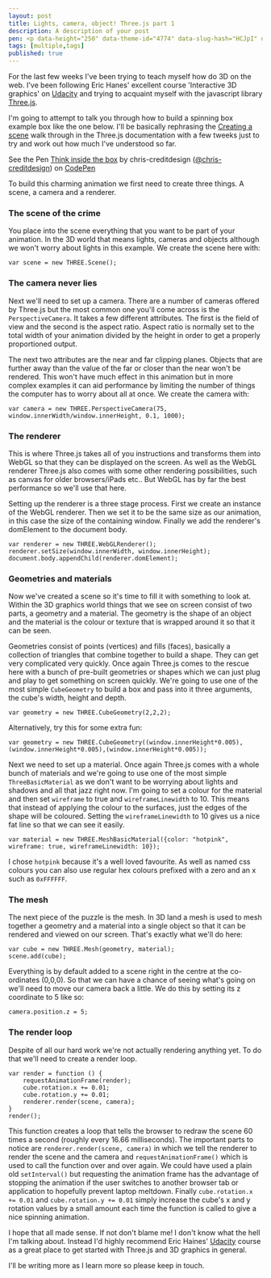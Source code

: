 ```yaml
---
layout: post
title: Lights, camera, object! Three.js part 1
description: A description of your post
pen: <p data-height="250" data-theme-id="4774" data-slug-hash="HCJpI" data-user="chris-creditdesign" data-default-tab="result" class='codepen'>See the Pen <a href='http://codepen.io/chris-creditdesign/pen/HCJpI'>Think inside the box</a> by chris-creditdesign (<a href='http://codepen.io/chris-creditdesign'>@chris-creditdesign</a>) on <a href='http://codepen.io'>CodePen</a></p>
tags: [multiple,tags]
published: true
---
```


For the last few weeks I've been trying to teach myself how do 3D on the web. I've been following Eric Hanes' excellent course 'Interactive 3D graphics' on [Udacity](https://www.udacity.com/course/cs291) and trying to acquaint myself with the javascript library [Three.js](http://threejs.org/).

I'm going to attempt to talk you through how to build a spinning box example box like the one below. I'll be basically rephrasing the [Creating a scene](http://threejs.org/docs/59/#Manual/Introduction/Creating_a_scene) walk through in the Three.js documentation with a few tweeks just to try and work out how much I've understood so far.

<p data-height="285" data-theme-id="4773" data-slug-hash="HCJpI" data-user="chris-creditdesign" data-default-tab="result" class='codepen'>See the Pen <a href='http://codepen.io/chris-creditdesign/pen/HCJpI'>Think inside the box</a> by chris-creditdesign (<a href='http://codepen.io/chris-creditdesign'>@chris-creditdesign</a>) on <a href='http://codepen.io'>CodePen</a></p>

To build this charming animation we first need to create three things. A scene, a camera and a renderer.

### The scene of the crime

You place into the scene everything that you want to be part of your animation. In the 3D world that means lights, cameras and objects although we won't worry about lights in this example. We create the scene here with:

	var scene = new THREE.Scene();

### The camera never lies

Next we'll need to set up a camera. There are a number of cameras offered by Three.js but the most common one you'll come across is the `PerspectiveCamera`. It takes a few different attributes. The first is the field of view and the second is the aspect ratio. Aspect ratio is normally set to the total width of your animation divided by the height in order to get a properly proportioned output.

The next two attributes are the near and far clipping planes. Objects that are further away than the value of the far or closer than the near won't be rendered. This won't have much effect in this animation but in more complex examples it can aid performance by limiting the number of things the computer has to worry about all at once. We create the camera with:
	
	var camera = new THREE.PerspectiveCamera(75, window.innerWidth/window.innerHeight, 0.1, 1000);

### The renderer

This is where Three.js takes all of you instructions and transforms them into WebGL so that they can be displayed on the screen. As well as the WebGL renderer Three.js also comes with some other rendering possibilities, such as canvas for older browsers/iPads etc.. But WebGL has by far the best performance so we'll use that here.

Setting up the renderer is a three stage process. First we create an instance of the WebGL renderer. Then we set it to be the same size as our animation, in this case the size of the containing window. Finally we add the renderer's domElement to the document body.

	var renderer = new THREE.WebGLRenderer();
	renderer.setSize(window.innerWidth, window.innerHeight);
	document.body.appendChild(renderer.domElement);

### Geometries and materials

Now we've created a scene so it's time to fill it with something to look at. Within the 3D graphics world things that we see on screen consist of two parts, a geometry and a material. The geometry is the shape of an object and the material is the colour or texture that is wrapped around it so that it can be seen.

Geometries consist of points (vertices) and fills (faces), basically a collection of triangles that combine together to build a shape. They can get very complicated very quickly. Once again Three.js comes to the rescue here with a bunch of pre-built geometries or shapes which we can just plug and play to get something on screen quickly. We're going to use one of the most simple `CubeGeometry` to build a box and pass into it three arguments, the cube's width, height and depth.

	var geometry = new THREE.CubeGeometry(2,2,2);

Alternatively, try this for some extra fun:
	
	var geometry = new THREE.CubeGeometry((window.innerHeight*0.005),(window.innerHeight*0.005),(window.innerHeight*0.005));

Next we need to set up a material. Once again Three.js comes with a whole bunch of materials and we're going to use one of the most simple `ThreeBasicMaterial` as we don't want to be worrying about lights and shadows and all that jazz right now. I'm going to set a colour for the material and then set `wireframe` to true and `wireframeLinewidth` to 10. This means that instead of applying the colour to the surfaces, just the edges of the shape will be coloured. Setting the `wireframeLinewidth` to 10 gives us a nice fat line so that we can see it easily.
	
	var material = new THREE.MeshBasicMaterial({color: "hotpink", wireframe: true, wireframeLinewidth: 10});

I chose `hotpink` because it's a well loved favourite. As well as named css colours you can also use regular hex colours prefixed with a zero and an x such as `0xFFFFFF`.

### The mesh

The next piece of the puzzle is the mesh. In 3D land a mesh is used to mesh together a geometry and a material into a single object so that it can be rendered and viewed on our screen. That's exactly what we'll do here:
	
	var cube = new THREE.Mesh(geometry, material);
	scene.add(cube);

Everything is by default added to a scene right in the centre at the co-ordinates (0,0,0). So that we can have a chance of seeing what's going on we'll need to move our camera back a little. We do this by setting its z coordinate to 5 like so:
	
	camera.position.z = 5;

### The render loop

Despite of all our hard work we're not actually rendering anything yet. To do that we'll need to create a render loop.

	var render = function () {
		requestAnimationFrame(render);
		cube.rotation.x += 0.01;
		cube.rotation.y += 0.01;
		renderer.render(scene, camera);
	}
	render();

This function creates a loop that tells the browser to redraw the scene 60 times a second (roughly every 16.66 milliseconds). The important parts to notice are `renderer.render(scene, camera)` in which we tell the renderer to render the scene and the camera and `requestAnimationFrame()` which is used to call the function over and over again. We could have used a plain old `setInterval()` but requesting the animation frame has the advantage of stopping the animation if the user switches to another browser tab or application to hopefully prevent laptop meltdown. Finally `cube.rotation.x += 0.01` and `cube.rotation.y += 0.01` simply increase the cube's x and y rotation values by a small amount each time the function is called to give a nice spinning animation.

I hope that all made sense. If not don't blame me! I don't know what the hell I'm talking about. Instead I'd highly recommend Eric Haines' [Udacity](https://www.udacity.com/course/cs291) course as a great place to get started with Three.js and 3D graphics in general.

I'll be writing more as I learn more so please keep in touch.
